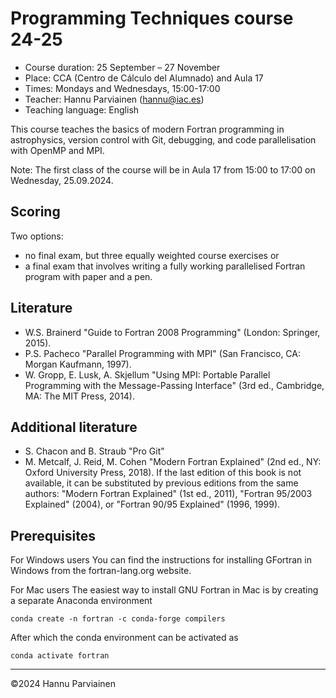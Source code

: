 # Programming Techniques course 24-25
- Course duration:  25 September – 27 November
- Place: CCA (Centro de Cálculo del Alumnado) and Aula 17
- Times: Mondays and Wednesdays, 15:00-17:00
- Teacher: Hannu Parviainen (hannu@iac.es)
- Teaching language: English


This course teaches the basics of modern Fortran programming in astrophysics, version control with Git, debugging, and code parallelisation with OpenMP and MPI.

Note: The first class of the course will be in Aula 17 from 15:00 to 17:00 on Wednesday, 25.09.2024.

## Scoring
Two options:
- no final exam, but three equally weighted course exercises or
- a final exam that involves writing a fully working parallelised Fortran program with paper and a pen.


## Literature
- W.S. Brainerd "Guide to Fortran 2008 Programming" (London: Springer, 2015).
- P.S. Pacheco "Parallel Programming with MPI" (San Francisco, CA: Morgan Kaufmann, 1997).
- W. Gropp, E. Lusk, A. Skjellum "Using MPI: Portable Parallel Programming with the Message-Passing Interface" (3rd ed., Cambridge, MA: The MIT Press, 2014).


## Additional literature
- S. Chacon and B. Straub "Pro Git"
- M. Metcalf, J. Reid, M. Cohen "Modern Fortran Explained" (2nd ed., NY: Oxford University Press, 2018). If the last edition of this book is not available, it can be substituted by previous editions from the same authors: "Modern Fortran Explained" (1st ed., 2011), "Fortran 95/2003 Explained" (2004), or "Fortran 90/95 Explained" (1996, 1999).

## Prerequisites

For Windows users
You can find the instructions for installing GFortran in Windows from the fortran-lang.org website.

For Mac users
The easiest way to install GNU Fortran in Mac is by creating a separate Anaconda environment

    conda create -n fortran -c conda-forge compilers

After which the conda environment can be activated as

    conda activate fortran 

---
&copy;2024 Hannu Parviainen
